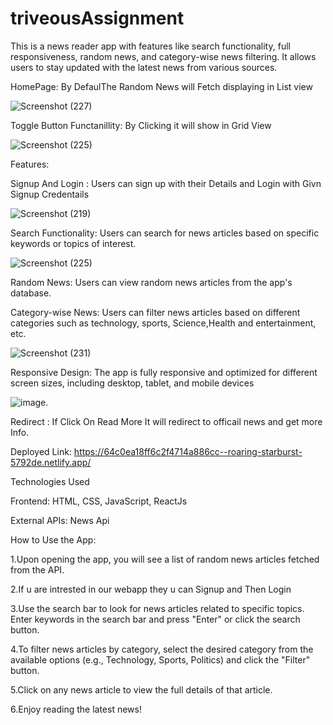 # triveousAssignment

This is a news reader app with features like search functionality, full responsiveness, random news, and category-wise news filtering. It allows users to stay updated with the latest news from various sources.

HomePage: By DefaulThe Random News will Fetch displaying in List view

![Screenshot (227)](https://github.com/karthikreddy552/triveousAssesment/assets/107270037/2e1f07ae-6324-4008-bb93-49a176d3eb4b)

Toggle Button Functanillity: By Clicking it will show in Grid View

![Screenshot (225)](https://github.com/karthikreddy552/triveousAssesment/assets/107270037/5d1cfec1-1391-454c-961a-ce9be60cf16c)

Features:

Signup And Login : Users can sign up with their Details and Login with Givn Signup Credentails

![Screenshot (219)](https://github.com/karthikreddy552/triveousAssesment/assets/107270037/f753d01c-2652-45b1-85d7-55cb639296c2)


Search Functionality: Users can search for news articles based on specific keywords or topics of interest.

![Screenshot (225)](https://github.com/karthikreddy552/triveousAssesment/assets/107270037/7ff1e532-bed0-4473-9186-a7e8034842be)


Random News: Users can view random news articles from the app's database.

Category-wise News: Users can filter news articles based on different categories such as technology, sports, Science,Health and entertainment, etc.

![Screenshot (231)](https://github.com/karthikreddy552/triveousAssesment/assets/107270037/f7ff38c5-9dc2-42e8-b885-53278b329268)


Responsive Design: The app is fully responsive and optimized for different screen sizes, including desktop, tablet, and mobile devices

![image](https://github.com/karthikreddy552/triveousAssesment/assets/107270037/742233a0-8846-4f04-a4af-11822f4c692b).

Redirect : If Click On Read More It will redirect to officail news and get more Info.

Deployed Link: https://64c0ea18ff6c2f4714a886cc--roaring-starburst-5792de.netlify.app/

Technologies Used

Frontend: HTML, CSS, JavaScript, ReactJs

External APIs: News Api

How to Use the App:

1.Upon opening the app, you will see a list of random news articles fetched from the API.

2.If u are intrested in our webapp they u can Signup and Then Login

3.Use the search bar to look for news articles related to specific topics. Enter keywords in the search bar and press "Enter" or click the search button.

4.To filter news articles by category, select the desired category from the available options (e.g., Technology, Sports, Politics) and click the "Filter" button.

5.Click on any news article to view the full details of that article.

6.Enjoy reading the latest news!


